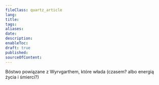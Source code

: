 ```yaml
---
fileClass: quartz_article
lang: 
title: 
tags: 
aliases: 
date: 
description: 
enableToc: 
draft: true
published: 
sourceOfContent: 
---
```

Bóstwo powiązane z Wyrvgarthem, które włada (czasem? albo energią życia i śmierci?)